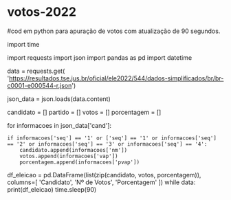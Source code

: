 # votos-2022
#cod em python para apuração de votos com atualização de 90 segundos.


import time

import requests
import json
import pandas as pd
import datetime

data = requests.get(
    'https://resultados.tse.jus.br/oficial/ele2022/544/dados-simplificados/br/br-c0001-e000544-r.json')

json_data = json.loads(data.content)

candidato = []
partido = []
votos = []
porcentagem = []

for informacoes in json_data['cand']:

    if informacoes['seq'] == '1' or ['seq'] == '1' or informacoes['seq'] == '2' or informacoes['seq'] == '3' or informacoes['seq'] == '4':
        candidato.append(informacoes['nm'])
        votos.append(informacoes['vap'])
        porcentagem.append(informacoes['pvap'])

df_eleicao = pd.DataFrame(list(zip(candidato, votos, porcentagem)), columns=[
    'Candidato', 'Nº de Votos', 'Porcentagem'
])
while data:
    print(df_eleicao)
    time.sleep(90)





